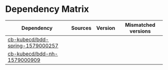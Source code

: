 # Dependency Matrix

Dependency | Sources | Version | Mismatched versions
---------- | ------- | ------- | -------------------
[cb-kubecd/bdd-spring-1579000257](https://github.com/cb-kubecd/bdd-spring-1579000257.git) |  | []() | 
[cb-kubecd/bdd-nh-1579000909](https://github.com/cb-kubecd/bdd-nh-1579000909.git) |  | []() | 
